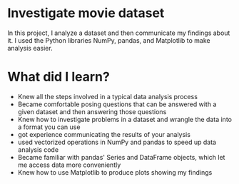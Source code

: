 # Investigate movie dataset
In this project, I analyze a dataset and then communicate my findings about it. I used the Python libraries NumPy, pandas, and Matplotlib to make analysis easier.

# What did I learn?
* Knew all the steps involved in a typical data analysis process
* Became comfortable posing questions that can be answered with a given dataset and then answering those questions
* Knew how to investigate problems in a dataset and wrangle the data into a format you can use
* got experience communicating the results of your analysis
* used vectorized operations in NumPy and pandas to speed up data analysis code
* Became familiar with pandas' Series and DataFrame objects, which let me access data more conveniently
* Knew how to use Matplotlib to produce plots showing my findings
